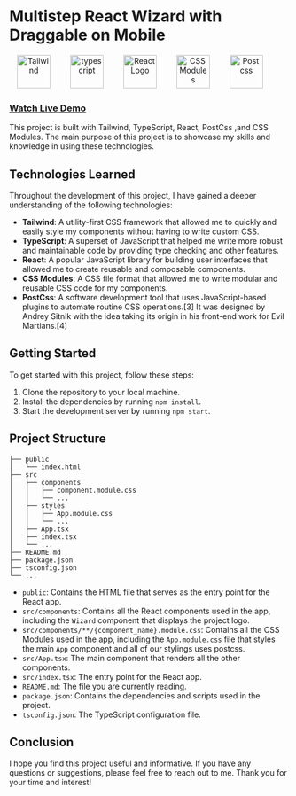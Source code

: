 # Multistep React Wizard with Draggable on Mobile
<div align="center"> 
<img src="https://tailwindcss.com/_next/static/media/tailwindcss-mark.3c5441fc7a190fb1800d4a5c7f07ba4b1345a9c8.svg" alt="Tailwind" width="60" height="60" style="margin-right:32px"/> 
<img src="https://seeklogo.com/images/T/typescript-logo-B29A3F462D-seeklogo.com.png" alt="typescript" width="60" height="60" style="margin-right:32px" />
 <img src="https://upload.wikimedia.org/wikipedia/commons/thumb/a/a7/React-icon.svg/1200px-React-icon.svg.png" alt="React Logo" width="60" height="60" style="margin-right:32px" /> <img src="https://raw.githubusercontent.com/css-modules/logos/master/css-modules-logo.png" alt="CSS Modules" width="60" height="60" style="margin-right:32px"/>
 <img src="https://upload.wikimedia.org/wikipedia/commons/thumb/b/bc/PostCSS_Logo.svg/240px-PostCSS_Logo.svg.png" alt="Post css" width="60" height="60" style="margin-right:32px"/>
  </div>
<div align="center">

</div>

### [Watch Live Demo](https://testgstsdtsdtsdtdsd.iran.liara.run/)



This project is built with Tailwind, TypeScript, React, PostCss ,and CSS Modules. The main purpose of this project is to showcase my skills and knowledge in using these technologies.

## Technologies Learned

Throughout the development of this project, I have gained a deeper understanding of the following technologies:

- **Tailwind**: A utility-first CSS framework that allowed me to quickly and easily style my components without having to write custom CSS.
- **TypeScript**: A superset of JavaScript that helped me write more robust and maintainable code by providing type checking and other features.
- **React**: A popular JavaScript library for building user interfaces that allowed me to create reusable and composable components.
- **CSS Modules**: A CSS file format that allowed me to write modular and reusable CSS code for my components.
- **PostCss**: A software development tool that uses JavaScript-based plugins to automate routine CSS operations.[3] It was designed by Andrey Sitnik with the idea taking its origin in his front-end work for Evil Martians.[4]
## Getting Started

To get started with this project, follow these steps:

1. Clone the repository to your local machine.
2. Install the dependencies by running `npm install`.
3. Start the development server by running `npm start`.

## Project Structure

```
├── public
│   └── index.html
├── src
│   ├── components
│   │   ├── component.module.css
│   │   └── ...
│   ├── styles
│   │   ├── App.module.css
│   │   └── ...
│   ├── App.tsx
│   ├── index.tsx
│   └── ...
├── README.md
├── package.json
├── tsconfig.json
└── ...
```

- `public`: Contains the HTML file that serves as the entry point for the React app.
- `src/components`: Contains all the React components used in the app, including the `Wizard` component that displays the project logo.
- `src/components/**/{component_name}.module.css`: Contains all the CSS Modules used in the app, including the `App.module.css` file that styles the main `App` component and all of our stylings uses postcss.
- `src/App.tsx`: The main component that renders all the other components.
- `src/index.tsx`: The entry point for the React app.
- `README.md`: The file you are currently reading.
- `package.json`: Contains the dependencies and scripts used in the project.
- `tsconfig.json`: The TypeScript configuration file.

## Conclusion

I hope you find this project useful and informative. If you have any questions or suggestions, please feel free to reach out to me. Thank you for your time and interest!